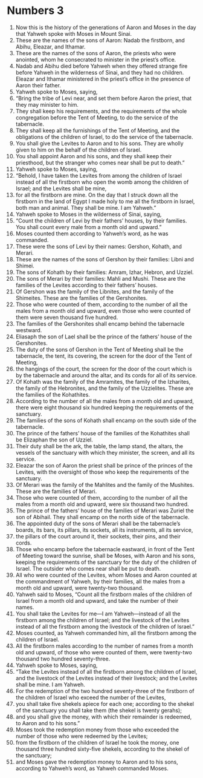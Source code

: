﻿
# Numbers 3
1. Now this is the history of the generations of Aaron and Moses in the day that Yahweh spoke with Moses in Mount Sinai. 
2. These are the names of the sons of Aaron: Nadab the firstborn, and Abihu, Eleazar, and Ithamar. 
3. These are the names of the sons of Aaron, the priests who were anointed, whom he consecrated to minister in the priest’s office. 
4. Nadab and Abihu died before Yahweh when they offered strange fire before Yahweh in the wilderness of Sinai, and they had no children. Eleazar and Ithamar ministered in the priest’s office in the presence of Aaron their father. 
5. Yahweh spoke to Moses, saying, 
6. “Bring the tribe of Levi near, and set them before Aaron the priest, that they may minister to him. 
7. They shall keep his requirements, and the requirements of the whole congregation before the Tent of Meeting, to do the service of the tabernacle. 
8. They shall keep all the furnishings of the Tent of Meeting, and the obligations of the children of Israel, to do the service of the tabernacle. 
9. You shall give the Levites to Aaron and to his sons. They are wholly given to him on the behalf of the children of Israel. 
10. You shall appoint Aaron and his sons, and they shall keep their priesthood, but the stranger who comes near shall be put to death.” 
11. Yahweh spoke to Moses, saying, 
12. “Behold, I have taken the Levites from among the children of Israel instead of all the firstborn who open the womb among the children of Israel; and the Levites shall be mine, 
13. for all the firstborn are mine. On the day that I struck down all the firstborn in the land of Egypt I made holy to me all the firstborn in Israel, both man and animal. They shall be mine. I am Yahweh.” 
14. Yahweh spoke to Moses in the wilderness of Sinai, saying, 
15. “Count the children of Levi by their fathers’ houses, by their families. You shall count every male from a month old and upward.” 
16. Moses counted them according to Yahweh’s word, as he was commanded. 
17. These were the sons of Levi by their names: Gershon, Kohath, and Merari. 
18. These are the names of the sons of Gershon by their families: Libni and Shimei. 
19. The sons of Kohath by their families: Amram, Izhar, Hebron, and Uzziel. 
20. The sons of Merari by their families: Mahli and Mushi. These are the families of the Levites according to their fathers’ houses. 
21. Of Gershon was the family of the Libnites, and the family of the Shimeites. These are the families of the Gershonites. 
22. Those who were counted of them, according to the number of all the males from a month old and upward, even those who were counted of them were seven thousand five hundred. 
23. The families of the Gershonites shall encamp behind the tabernacle westward. 
24. Eliasaph the son of Lael shall be the prince of the fathers’ house of the Gershonites. 
25. The duty of the sons of Gershon in the Tent of Meeting shall be the tabernacle, the tent, its covering, the screen for the door of the Tent of Meeting, 
26. the hangings of the court, the screen for the door of the court which is by the tabernacle and around the altar, and its cords for all of its service. 
27. Of Kohath was the family of the Amramites, the family of the Izharites, the family of the Hebronites, and the family of the Uzzielites. These are the families of the Kohathites. 
28. According to the number of all the males from a month old and upward, there were eight thousand six hundred keeping the requirements of the sanctuary. 
29. The families of the sons of Kohath shall encamp on the south side of the tabernacle. 
30. The prince of the fathers’ house of the families of the Kohathites shall be Elizaphan the son of Uzziel. 
31. Their duty shall be the ark, the table, the lamp stand, the altars, the vessels of the sanctuary with which they minister, the screen, and all its service. 
32. Eleazar the son of Aaron the priest shall be prince of the princes of the Levites, with the oversight of those who keep the requirements of the sanctuary. 
33. Of Merari was the family of the Mahlites and the family of the Mushites. These are the families of Merari. 
34. Those who were counted of them, according to the number of all the males from a month old and upward, were six thousand two hundred. 
35. The prince of the fathers’ house of the families of Merari was Zuriel the son of Abihail. They shall encamp on the north side of the tabernacle. 
36. The appointed duty of the sons of Merari shall be the tabernacle’s boards, its bars, its pillars, its sockets, all its instruments, all its service, 
37. the pillars of the court around it, their sockets, their pins, and their cords. 
38. Those who encamp before the tabernacle eastward, in front of the Tent of Meeting toward the sunrise, shall be Moses, with Aaron and his sons, keeping the requirements of the sanctuary for the duty of the children of Israel. The outsider who comes near shall be put to death. 
39. All who were counted of the Levites, whom Moses and Aaron counted at the commandment of Yahweh, by their families, all the males from a month old and upward, were twenty-two thousand. 
40. Yahweh said to Moses, “Count all the firstborn males of the children of Israel from a month old and upward, and take the number of their names. 
41. You shall take the Levites for me—I am Yahweh—instead of all the firstborn among the children of Israel; and the livestock of the Levites instead of all the firstborn among the livestock of the children of Israel.” 
42. Moses counted, as Yahweh commanded him, all the firstborn among the children of Israel. 
43. All the firstborn males according to the number of names from a month old and upward, of those who were counted of them, were twenty-two thousand two hundred seventy-three. 
44. Yahweh spoke to Moses, saying, 
45. “Take the Levites instead of all the firstborn among the children of Israel, and the livestock of the Levites instead of their livestock; and the Levites shall be mine. I am Yahweh. 
46. For the redemption of the two hundred seventy-three of the firstborn of the children of Israel who exceed the number of the Levites, 
47. you shall take five shekels apiece for each one; according to the shekel of the sanctuary you shall take them (the shekel is twenty gerahs); 
48. and you shall give the money, with which their remainder is redeemed, to Aaron and to his sons.” 
49. Moses took the redemption money from those who exceeded the number of those who were redeemed by the Levites; 
50. from the firstborn of the children of Israel he took the money, one thousand three hundred sixty-five shekels, according to the shekel of the sanctuary; 
51. and Moses gave the redemption money to Aaron and to his sons, according to Yahweh’s word, as Yahweh commanded Moses. 
